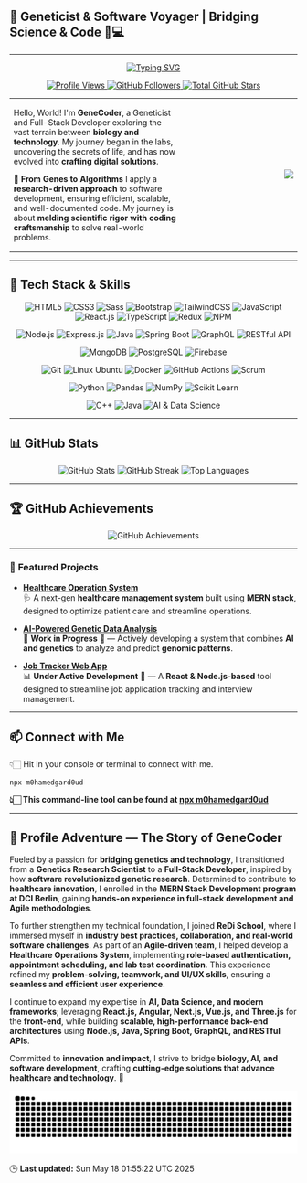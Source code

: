 ## 🚀 Geneticist & Software Voyager | Bridging Science & Code 🌱💻

---

<p align="center">
  <a href="https://git.io/typing-svg">
    <img src="https://readme-typing-svg.demolab.com?font=Fira+Code&weight=500&size=22&pause=1000&color=F7F7F7&center=true&vCenter=true&width=700&lines=👋🏻+Hello!+I'm+Mohamed+Gardoud;🧬+Geneticist+%26+Software+Developer;🚀+Bridging+Science+%26+Code!;" alt="Typing SVG">
  </a>
</p>

<p align="center">
   <a href="https://github.com/M0hamedGard0ud">
    <img src="https://komarev.com/ghpvc/?username=M0hamedGard0ud&label=👁️+VIEWS&color=blueviolet&style=for-the-badge" alt="Profile Views">
  </a>
  <a href="https://github.com/M0hamedGard0ud?tab=followers">
    <img alt="GitHub Followers" title="Follow me on GitHub" src="https://custom-icon-badges.demolab.com/github/followers/M0hamedGard0ud?color=236ad3&labelColor=1155ba&style=for-the-badge&logo=person-add&label=Follow&logoColor=white"/>
  </a>
  <a href="https://github.com/M0hamedGard0ud?tab=repositories&sort=stargazers">
    <img alt="Total GitHub Stars" title="Total stars on GitHub" src="https://custom-icon-badges.demolab.com/github/stars/M0hamedGard0ud?color=55960c&style=for-the-badge&labelColor=488207&logo=star"/>
  </a>
</p>

<div align="center">
  <table>
    <tr>
      <td width="60%" align="left">
        <p>Hello, World! I'm <strong>GeneCoder</strong>, a Geneticist and Full-Stack Developer exploring the vast terrain between <strong>biology and technology</strong>. My journey began in the labs, uncovering the secrets of life, and has now evolved into <strong>crafting digital solutions</strong>.</p>
        <p>🧬 <strong>From Genes to Algorithms</strong> I apply a <strong>research-driven approach</strong> to software development, ensuring efficient, scalable, and well-documented code. My journey is about <strong>melding scientific rigor with coding craftsmanship</strong> to solve real-world problems.</p>
      </td>
      <td width="40%" align="right">
        <img src="https://media.giphy.com/media/SWoSkN6DxTszqIKEqv/giphy.gif" width="400">
      </td>
    </tr>
  </table>
</div>

---

## 🚀 **Tech Stack & Skills**

<p align="center">
  <!-- Frontend -->
  <img src="https://img.shields.io/badge/Frontend-HTML5-E34F26?style=for-the-badge&logo=html5&logoColor=white" alt="HTML5" />
  <img src="https://img.shields.io/badge/Frontend-CSS3-1572B6?style=for-the-badge&logo=css3&logoColor=white" alt="CSS3" />
  <img src="https://img.shields.io/badge/Frontend-Sass-CC6699?style=for-the-badge&logo=sass&logoColor=white" alt="Sass" />
  <img src="https://img.shields.io/badge/Frontend-Bootstrap-7952B3?style=for-the-badge&logo=bootstrap&logoColor=white" alt="Bootstrap" />
  <img src="https://img.shields.io/badge/Frontend-TailwindCSS-38B2AC?style=for-the-badge&logo=tailwindcss&logoColor=white" alt="TailwindCSS" />
  <img src="https://img.shields.io/badge/Frontend-JavaScript-F7DF1E?style=for-the-badge&logo=javascript&logoColor=black" alt="JavaScript" />
  <img src="https://img.shields.io/badge/Frontend-React.js-61DAFB?style=for-the-badge&logo=react&logoColor=white" alt="React.js" />
  <img src="https://img.shields.io/badge/Frontend-TypeScript-3178C6?style=for-the-badge&logo=typescript&logoColor=white" alt="TypeScript" />
  <img src="https://img.shields.io/badge/Frontend-Redux-764ABC?style=for-the-badge&logo=redux&logoColor=white" alt="Redux" />
  <img src="https://img.shields.io/badge/Package Manager-NPM-CB3837?style=for-the-badge&logo=npm&logoColor=white" alt="NPM" />
  
</p>

<p align="center">
  <!-- Backend -->
  <img src="https://img.shields.io/badge/Backend-Node.js-339933?style=for-the-badge&logo=node.js&logoColor=white" alt="Node.js" />
  <img src="https://img.shields.io/badge/Backend-Express.js-000000?style=for-the-badge&logo=express&logoColor=white" alt="Express.js" />
  <img src="https://img.shields.io/badge/Backend-Java-007396?style=for-the-badge&logo=java&logoColor=white" alt="Java" />
  <img src="https://img.shields.io/badge/Backend-SpringBoot-6DB33F?style=for-the-badge&logo=springboot&logoColor=white" alt="Spring Boot" />
  <img src="https://img.shields.io/badge/API-GraphQL-E10098?style=for-the-badge&logo=graphql&logoColor=white" alt="GraphQL" />
  <img src="https://img.shields.io/badge/API-RESTful-005571?style=for-the-badge&logo=api&logoColor=white" alt="RESTful API" />
</p>

<p align="center">
  <!-- Database -->
  <img src="https://img.shields.io/badge/Database-MongoDB-47A248?style=for-the-badge&logo=mongodb&logoColor=white" alt="MongoDB" />
  <img src="https://img.shields.io/badge/Database-PostgreSQL-336791?style=for-the-badge&logo=postgresql&logoColor=white" alt="PostgreSQL" />
  <img src="https://img.shields.io/badge/Database-Firebase-FFCA28?style=for-the-badge&logo=firebase&logoColor=black" alt="Firebase" />
</p>

<p align="center">
  <!-- Other Skills -->
  <img src="https://img.shields.io/badge/Version Control-Git-F05032?style=for-the-badge&logo=git&logoColor=white" alt="Git" />
  <img src="https://img.shields.io/badge/OS-Linux Ubuntu-E95420?style=for-the-badge&logo=ubuntu&logoColor=white" alt="Linux Ubuntu" />
  <img src="https://img.shields.io/badge/Containerization-Docker-2496ED?style=for-the-badge&logo=docker&logoColor=white" alt="Docker" />
  <img src="https://img.shields.io/badge/CI/CD-GitHub_Actions-2088FF?style=for-the-badge&logo=githubactions&logoColor=white" alt="GitHub Actions" />
  <img src="https://img.shields.io/badge/Agile-Scrum-0052CC?style=for-the-badge&logo=jirasoftware&logoColor=white" alt="Scrum" />
</p>

<p align="center">
  <!-- Science & Data -->
  <img src="https://img.shields.io/badge/Data Science-Python-3776AB?style=for-the-badge&logo=python&logoColor=white" alt="Python" />
  <img src="https://img.shields.io/badge/Data Analysis-Pandas-150458?style=for-the-badge&logo=pandas&logoColor=white" alt="Pandas" />
  <img src="https://img.shields.io/badge/Data Analysis-NumPy-013243?style=for-the-badge&logo=numpy&logoColor=white" alt="NumPy" />
  <img src="https://img.shields.io/badge/Machine Learning-Scikit Learn-F7931E?style=for-the-badge&logo=scikitlearn&logoColor=white" alt="Scikit Learn" />
</p>

<p align="center">
  <!-- Currently Learning -->
  <img src="https://img.shields.io/badge/Learning-C++-00599C?style=for-the-badge&logo=c%2B%2B&logoColor=white" alt="C++" />
  <img src="https://img.shields.io/badge/Learning-Java-007396?style=for-the-badge&logo=java&logoColor=white" alt="Java" />
  <img src="https://img.shields.io/badge/Learning-AI%20%26%20Data%20Science-9cf?style=for-the-badge&logo=ai&logoColor=white" alt="AI & Data Science" />
</p>

---

## 📊 **GitHub Stats**

<p align="center">
  <img src="https://github-readme-stats.vercel.app/api?username=M0hamedGard0ud&show_icons=true&theme=radical" alt="GitHub Stats">
  <img src="https://github-readme-streak-stats.herokuapp.com/?user=M0hamedGard0ud&theme=radical" alt="GitHub Streak">
  <img src="https://github-readme-stats.vercel.app/api/top-langs/?username=M0hamedGard0ud&layout=compact&theme=radical" alt="Top Languages">
</p>

---

## 🏆 **GitHub Achievements**

<p align="center">
  <img src="https://github-profile-trophy.vercel.app/?username=M0hamedGard0ud&theme=radical" alt="GitHub Achievements">
</p>

---

### 🚀 **Featured Projects**

- **[Healthcare Operation System](https://github.com/M0hamedGard0ud/HealthcareOS)**  
  🩺 A next-gen **healthcare management system** built using **MERN stack**, designed to optimize patient care and streamline operations.

- **[AI-Powered Genetic Data Analysis](https://github.com/M0hamedGard0ud/GeneticAI)**  
  🧬 **Work in Progress** 🚧 — Actively developing a system that combines **AI and genetics** to analyze and predict **genomic patterns**.

- **[Job Tracker Web App](https://github.com/M0hamedGard0ud/JobTracker)**  
  📊 **Under Active Development** 🔧 — A **React & Node.js-based** tool designed to streamline job application tracking and interview management.

---

## 📫 **Connect with Me**

👇🏻 Hit in your console or terminal to connect with me.

```bash
npx m0hamedgard0ud
```
**👆🏻 This command-line tool can be found at [npx m0hamedgard0ud](https://github.com/M0hamedGard0ud/npx_business_card)**

---

## 🌱 **Profile Adventure — The Story of GeneCoder**

Fueled by a passion for **bridging genetics and technology**, I transitioned from a **Genetics Research Scientist** to a **Full-Stack Developer**, inspired by how **software revolutionized genetic research**. Determined to contribute to **healthcare innovation**, I enrolled in the **MERN Stack Development program at DCI Berlin**, gaining **hands-on experience in full-stack development and Agile methodologies**.

To further strengthen my technical foundation, I joined **ReDi School**, where I immersed myself in **industry best practices, collaboration, and real-world software challenges**. As part of an **Agile-driven team**, I helped develop a **Healthcare Operations System**, implementing **role-based authentication, appointment scheduling, and lab test coordination**. This experience refined my **problem-solving, teamwork, and UI/UX skills**, ensuring a **seamless and efficient user experience**.

I continue to expand my expertise in **AI, Data Science, and modern frameworks**; leveraging **React.js, Angular, Next.js, Vue.js, and Three.js** for the **front-end**, while building **scalable, high-performance back-end architectures** using **Node.js, Java, Spring Boot, GraphQL, and RESTful APIs**.

Committed to **innovation and impact**, I strive to bridge **biology, AI, and software development**, crafting **cutting-edge solutions that advance healthcare and technology**. 🚀

<p align="center">
  <picture>
    <source media="(prefers-color-scheme: dark)" srcset="https://raw.githubusercontent.com/M0hamedGard0ud/M0hamedGard0ud/output/github-snake-dark.svg" />
    <source media="(prefers-color-scheme: light)" srcset="https://raw.githubusercontent.com/M0hamedGard0ud/M0hamedGard0ud/output/github-snake.svg" />
    <img alt="GitHub Snake Animation" src="https://raw.githubusercontent.com/M0hamedGard0ud/M0hamedGard0ud/output/github-snake.svg" />
  </picture>
</p>








































































































🕒 **Last updated:** Sun May 18 01:55:22 UTC 2025
